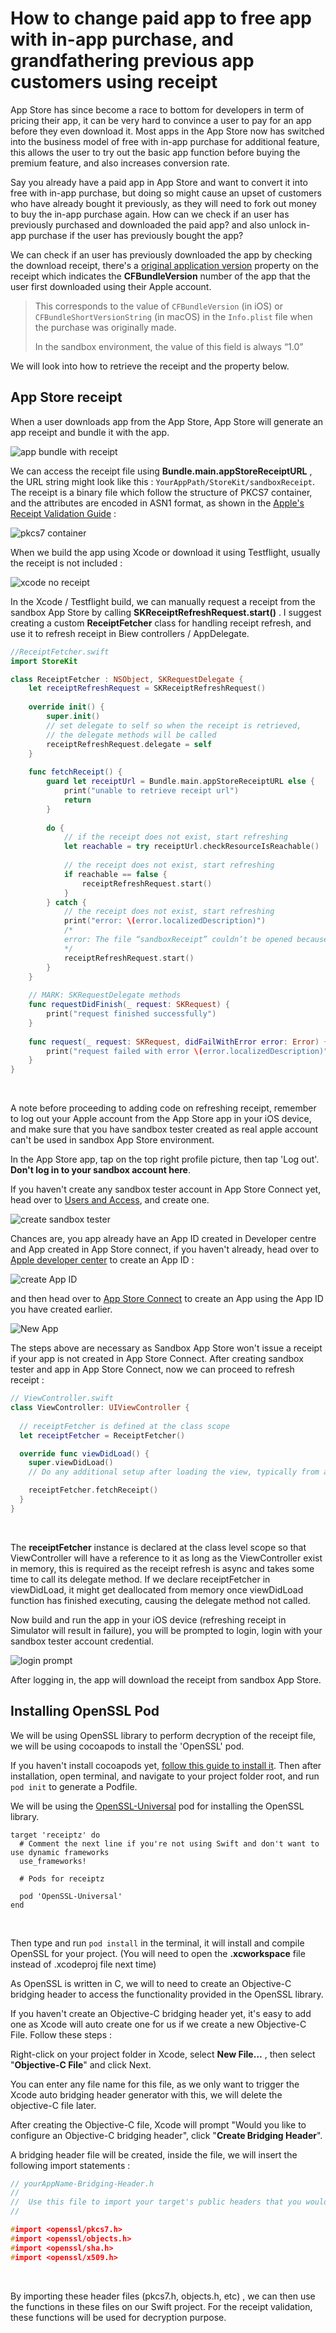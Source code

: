# How to change paid app to free app with in-app purchase, and grandfathering previous app customers using receipt

App Store has since become a race to bottom for developers in term of pricing their app, it can be very hard to convince a user to pay for an app before they even download it. Most apps in the App Store now has switched into the business model of free with in-app purchase for additional feature, this allows the user to try out the basic app function before buying the premium feature, and also increases conversion rate.



Say you already have a paid app in App Store and want to convert it into free with in-app purchase, but doing so might cause an upset of customers who have already bought it previously, as they will need to fork out money to buy the in-app purchase again. How can we check if an user has previously purchased and downloaded the paid app? and also unlock in-app purchase if the user has previously bought the app?



We can check if an user has previously downloaded the app by checking the download receipt, there's a [original application version](https://developer.apple.com/library/archive/releasenotes/General/ValidateAppStoreReceipt/Chapters/ReceiptFields.html#//apple_ref/doc/uid/TP40010573-CH106-SW_9) property on the receipt which indicates the **CFBundleVersion** number of the app that the user first downloaded using their Apple account.



> This corresponds to the value of `CFBundleVersion` (in iOS) or `CFBundleShortVersionString` (in macOS) in the `Info.plist` file when the purchase was originally made.
>
> In the sandbox environment, the value of this field is always “1.0”



We will look into how to retrieve the receipt and the property below.



## App Store receipt

When a user downloads app from the App Store, App Store will generate an app receipt and bundle it with the app.

![app bundle with receipt](https://iosimage.s3.amazonaws.com/2019/55-paid-to-free/appdownload.png)



We can access the receipt file using **Bundle.main.appStoreReceiptURL** , the URL string might look like this : `YourAppPath/StoreKit/sandboxReceipt`. The receipt is a binary file which follow the structure of PKCS7 container, and the attributes are encoded in ASN1 format, as shown in the [Apple's Receipt Validation Guide](https://developer.apple.com/library/archive/releasenotes/General/ValidateAppStoreReceipt/Chapters/ValidateLocally.html) :



![pkcs7 container](https://iosimage.s3.amazonaws.com/2019/55-paid-to-free/pkcs7container.png)





When we build the app using Xcode or download it using Testflight, usually the receipt is not included :

![xcode no receipt](https://iosimage.s3.amazonaws.com/2019/55-paid-to-free/xcodeNoReceipt.png)



In the Xcode / Testflight build, we can manually request a receipt from the sandbox App Store by calling **SKReceiptRefreshRequest.start()** . I suggest creating a custom **ReceiptFetcher** class for handling receipt refresh, and use it to refresh receipt in Biew controllers / AppDelegate.



```swift
//ReceiptFetcher.swift
import StoreKit

class ReceiptFetcher : NSObject, SKRequestDelegate {
    let receiptRefreshRequest = SKReceiptRefreshRequest()
    
    override init() {
        super.init()
        // set delegate to self so when the receipt is retrieved,
        // the delegate methods will be called
        receiptRefreshRequest.delegate = self
    }
    
    func fetchReceipt() {
        guard let receiptUrl = Bundle.main.appStoreReceiptURL else {
            print("unable to retrieve receipt url")
            return
        }
        
        do {
            // if the receipt does not exist, start refreshing
            let reachable = try receiptUrl.checkResourceIsReachable()
            
            // the receipt does not exist, start refreshing
            if reachable == false {
                receiptRefreshRequest.start()
            }
        } catch {
            // the receipt does not exist, start refreshing
            print("error: \(error.localizedDescription)")
            /* 
            error: The file “sandboxReceipt” couldn’t be opened because there is no such file
            */
            receiptRefreshRequest.start()
        }
    }
    
    // MARK: SKRequestDelegate methods
    func requestDidFinish(_ request: SKRequest) {
        print("request finished successfully")
    }
    
    func request(_ request: SKRequest, didFailWithError error: Error) {
        print("request failed with error \(error.localizedDescription)")
    }
}

```

<br>



A note before proceeding to adding code on refreshing receipt, remember to log out your Apple account from the App Store app in your iOS device, and make sure that you have sandbox tester created as real apple account can't be used in sandbox App Store environment.



In the App Store app, tap on the top right profile picture, then tap 'Log out'. **Don't log in to your sandbox account here**. 



If you haven't create any sandbox tester account in App Store Connect yet, head over to [Users and Access](https://appstoreconnect.apple.com/access/testers), and create one.

![create sandbox tester](https://iosimage.s3.amazonaws.com/2019/55-paid-to-free/addSandboxTester.png)

Chances are, you app already have an App ID created in Developer centre and App created in App Store connect, if you haven't already, head over to [Apple developer center](https://developer.apple.com/account) to create an App ID : 

![create App ID](https://iosimage.s3.amazonaws.com/2019/55-paid-to-free/registerAppID.png)



and then head over to [App Store Connect](https://appstoreconnect.apple.com) to create an App using the App ID you have created earlier.

![New App](https://iosimage.s3.amazonaws.com/2019/55-paid-to-free/newApp.png)



The steps above are necessary as Sandbox App Store won't issue a receipt if your app is not created in App Store Connect. After creating sandbox tester and app in App Store Connect, now we can proceed to refresh receipt : 

```swift
// ViewController.swift
class ViewController: UIViewController {
    
  // receiptFetcher is defined at the class scope
  let receiptFetcher = ReceiptFetcher()

  override func viewDidLoad() {
    super.viewDidLoad()
    // Do any additional setup after loading the view, typically from a nib.

    receiptFetcher.fetchReceipt()
  }
}
```

<br>

The **receiptFetcher** instance is declared at the class level scope so that ViewController will have a reference to it as long as the ViewController exist in memory, this is required as the receipt refresh is async and takes some time to call its delegate method. If we declare receiptFetcher in viewDidLoad, it might get deallocated from memory once viewDidLoad function has finished executing, causing the delegate method not called.



 Now build and run the app in your iOS device (refreshing receipt in Simulator will result in failure), you will be prompted to login, login with your sandbox tester account credential.



![login prompt](https://iosimage.s3.amazonaws.com/2019/55-paid-to-free/loginPrompt.jpg)



After logging in, the app will download the receipt from sandbox App Store.





## Installing OpenSSL Pod

We will be using OpenSSL library to perform decryption of the receipt file, we will be using cocoapods to install the 'OpenSSL' pod.



If you haven't install cocoapods yet, [follow this guide to install it](https://cocoapods.org). Then after installation, open terminal, and navigate to your project folder root, and run `pod init` to generate a Podfile.



We will be using the [OpenSSL-Universal](https://github.com/krzyzanowskim/OpenSSL) pod for installing the OpenSSL library.

```Podfile
target 'receiptz' do
  # Comment the next line if you're not using Swift and don't want to use dynamic frameworks
  use_frameworks!

  # Pods for receiptz
  
  pod 'OpenSSL-Universal'
end

```

<br>



Then type and run `pod install` in the terminal, it will install and compile OpenSSL for your project. (You will need to open the **.xcworkspace** file instead of .xcodeproj file next time)



As OpenSSL is written in C,  we will to need to create an Objective-C bridging header to access the functionality provided in the OpenSSL library.



If you haven't create an Objective-C bridging header yet, it's easy to add one as Xcode will auto create one for us if we create a new Objective-C File. Follow these steps :



Right-click on your project folder in Xcode, select **New File…** , then select "**Objective-C File**"  and click Next.



You can enter any file name for this file, as we only want to trigger the Xcode auto bridging header generator with this, we will delete the objective-C file later.



After creating the Objective-C file, Xcode will prompt "Would you like to configure an Objective-C bridging header", click "**Create Bridging Header**".



A bridging header file will be created, inside the file, we will insert the following import statements :

```c
// yourAppName-Bridging-Header.h
//
//  Use this file to import your target's public headers that you would like to expose to Swift.
//

#import <openssl/pkcs7.h>
#import <openssl/objects.h>
#import <openssl/sha.h>
#import <openssl/x509.h>
```

<br>



By importing these header files (pkcs7.h, objects.h, etc) , we can then use the functions in these files on our Swift project. For the receipt validation, these functions will be used for decryption purpose.